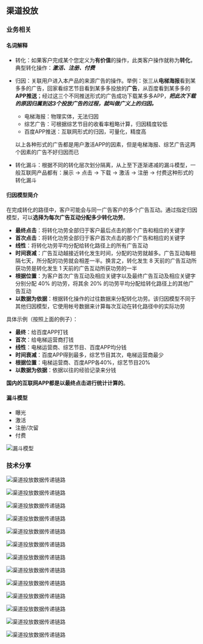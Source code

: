## 渠道投放

### 业务相关

#### 名词解释

- 转化：如果客户完成某个您定义为**有价值**的操作，此类客户操作就称为**转化**，典型转化操作：***激活、注册、付费***

- 归因：关联用户进入本产品的来源广告的操作。举例：张三从**电梯海报**看到某多多的广告，回家看综艺节目看到某多多投放的**广告**，从百度看到某多多的**APP推送**；经过这三个不同推送形式的广告成功下载某多多APP，***把此次下载的原因归属到这3个投放广告的过程，就叫做广义上的归因。***
  
  - 电梯海报：物理实体，无法归因
  - 综艺广告：可根据综艺节目的收看率粗略计算，归因精度较低
  - 百度APP推送：互联网形式的归因，可量化，精度高
  
  以上各种形式的广告都是用户激活APP的因素，但是电梯海报、综艺广告这两个因素的广告不好归因而已

- 转化漏斗：根据不同的转化层次划分隔离，从上至下逐渐递减的漏斗模型，一般互联网产品都有：展示 -> 点击 -> 下载 -> 激活 -> 注册 -> 付费这种形式的转化漏斗

#### 归因模型简介

在完成转化的路径中，客户可能会与同一广告客户的多个广告互动。通过指定归因模型，可以**选择为每次广告互动分配多少转化功劳**。

- **最终点击**：将转化功劳全部归于客户最后点击的那个广告和相应的关键字
- **首次点击**：将转化功劳全部归于客户首次点击的那个广告和相应的关键字
- **线性**：将转化功劳平均分配给转化路径上的所有广告互动
- **时间衰减**：广告互动越接近转化发生时间，分配的功劳就越多。广告互动每相隔七天，所分配的功劳就会相差一半。换言之，转化发生 8 天前的广告互动所获功劳是转化发生 1 天前的广告互动所获功劳的一半
- **根据位置**：为客户首次广告互动及相应关键字以及最终广告互动及相应关键字分别分配 40% 的功劳，将其余 20% 的功劳平均分配给转化路径上的其他广告互动
- **以数据为依据**：根据转化操作的过往数据来分配转化功劳。该归因模型不同于其他归因模型，它使用帐号数据来计算每次互动在转化路径中的实际功劳

具体示例（按照上面的例子）：

- **最终**：给百度APP打钱
- **首次**：给电梯运营商打钱
- **线性**：电梯运营商、综艺节目、百度APP均分钱
- **时间衰减**：百度APP得到最多，综艺节目其次，电梯运营商最少
- **根据位置**：电梯运营商、百度APP各40%，综艺节目20%
- **以数据为依据**：依据以往的经验记录来分钱

**国内的互联网APP都是以最终点击进行统计计算的**。

#### 漏斗模型

- 曝光
- 激活
- 注册/次留
- 付费

![漏斗模型](./images/漏斗模型.jpg)

### 技术分享

![渠道投放数据传递链路](./images/渠道分享ppt2.jpg)

![渠道投放数据传递链路](./images/渠道分享ppt3.jpg)

![渠道投放数据传递链路](./images/渠道分享ppt4.jpg)

![渠道投放数据传递链路](./images/渠道分享ppt5.jpg)

![渠道投放数据传递链路](./images/渠道分享ppt6.jpg)

![渠道投放数据传递链路](./images/渠道分享ppt7.jpg)

![渠道投放数据传递链路](./images/渠道分享ppt8.jpg)

![渠道投放数据传递链路](./images/渠道分享ppt9.jpg)

![渠道投放数据传递链路](./images/渠道分享ppt10.jpg)

![渠道投放数据传递链路](./images/渠道分享ppt11.jpg)

![渠道投放数据传递链路](./images/渠道分享ppt12.jpg)

![渠道投放数据传递链路](./images/渠道分享ppt13.jpg)

![渠道投放数据传递链路](./images/渠道分享ppt14.jpg)
